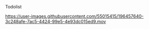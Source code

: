 

<div>Todolist</div>

https://user-images.githubusercontent.com/55015415/196457640-3c248afe-7ac5-4424-99e5-4e93dc015ed9.mov

